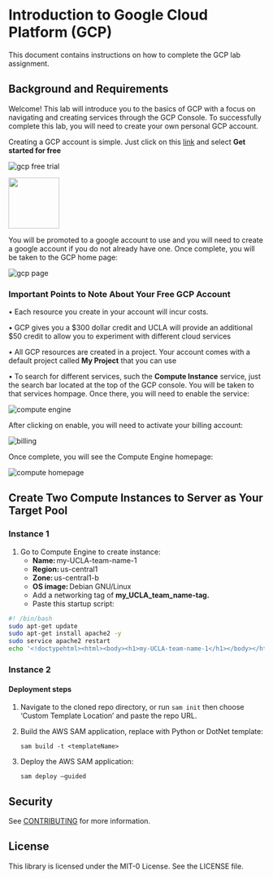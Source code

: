 # Introduction to Google Cloud Platform (GCP)
This document contains instructions on how to complete the GCP lab assignment. 

## Background and Requirements

Welcome! This lab will introduce you to the basics of GCP with a focus on navigating and creating services through the GCP Console. To successfully complete this lab, you will need to create your own personal GCP account. 

Creating a GCP account is simple. Just click on this [link](https://cloud.google.com/free?utm_source=google&utm_medium=cpc&utm_campaign=na-US-all-en-dr-bkws-all-all-trial-e-dr-1707554&utm_content=text-ad-none-any-DEV_c-CRE_665665924741-ADGP_Hybrid+%7C+BKWS+-+MIX+%7C+Txt_Google+Cloud+Free-KWID_43700078974895982-aud-2201603469980:kwd-886545049102&utm_term=KW_gcp+free+account-ST_gcp+free+account&gad_source=1&gclid=CjwKCAiA8NKtBhBtEiwAq5aX2LjLxVpWNJxm1DV34_Fz6LOdgQyXfP4Qs-sKk1JPU_1lLVKAbcSHzRoC378QAvD_BwE&gclsrc=aw.ds&authuser=1) and select **Get started for free**

![gcp free trial](https://github.com/junnkim/gcp_cloud_workshop/assets/104690669/5d03bc81-dfe3-4f7d-9d01-a475e7eeda1a)

 <img src="![gcp free trial](https://github.com/junnkim/gcp_cloud_workshop/assets/104690669/5d03bc81-dfe3-4f7d-9d01-a475e7eeda1a)" width="100" height="100">
 
You will be promoted to a google account to use and you will need to create a google account if you do not already have one. Once complete, you will be taken to the GCP home page: 

![gcp page](https://github.com/junnkim/gcp_cloud_workshop/assets/104690669/d2f78299-2791-44fc-9d19-f9e0c22f6cc9)

### Important Points to Note About Your Free GCP Account

•  Each resource you create in your account will incur costs. 

•  GCP gives you a $300 dollar credit and UCLA will provide an additional $50 credit to allow you to experiment with different cloud services

•  All GCP resources are created in a project. Your account comes with a default project called **My Project** that you can use

•  To search for different services, such the **Compute Instance** service, just the search bar located at the top of the GCP console. You will be taken to that services hompage. Once there, you will need to enable the service:

![compute engine](https://github.com/junnkim/gcp_cloud_workshop/assets/104690669/fef5dbde-517f-4f35-86ab-0715a31e3a88)

After clicking on enable, you will need to activate your billing account:

![billing](https://github.com/junnkim/gcp_cloud_workshop/assets/104690669/edab95bf-1126-4ca0-bb02-5c2ccc6de550)

Once complete, you will see the Compute Engine homepage:

![compute homepage](https://github.com/junnkim/gcp_cloud_workshop/assets/104690669/0ac9d549-7023-4157-9b4e-d92f320f9c11)


## Create Two Compute Instances to Server as Your Target Pool

### Instance 1 
1. Go to Compute Engine to create instance:
   * **Name:** my-UCLA-team-name-1 
   * **Region:** us-central1 
   * **Zone:** us-central1-b 
   * **OS image:** Debian GNU/Linux 
   * Add a networking tag of **my_UCLA_team_name-tag.** 
   * Paste this startup script: 

  ```bash
  #! /bin/bash 
  sudo apt-get update 
  sudo apt-get install apache2 -y 
  sudo service apache2 restart 
  echo '<!doctypehtml><html><body><h1>my-UCLA-team-name-1</h1></body></html>' | tee var/www/html/index.html
  ```

### Instance 2








#### Deployment steps
1.	Navigate to the cloned repo directory, or run `sam init` then choose ‘Custom Template Location’ and paste the repo URL.
2.	Build the AWS SAM application, replace <templateName> with Python or DotNet template:
    
    `sam build -t <templateName>`

3.	Deploy the AWS SAM application:
    
    `sam deploy –guided`


## Security

See [CONTRIBUTING](CONTRIBUTING.md#security-issue-notifications) for more information.

## License

This library is licensed under the MIT-0 License. See the LICENSE file.

